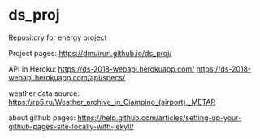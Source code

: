 # ds_proj
Repository for energy project

Project pages:
https://dmuiruri.github.io/ds_proj/

API in Heroku:
https://ds-2018-webapi.herokuapp.com/
https://ds-2018-webapi.herokuapp.com/api/specs/

weather data source:
https://rp5.ru/Weather_archive_in_Ciampino_(airport),_METAR

about github pages:
https://help.github.com/articles/setting-up-your-github-pages-site-locally-with-jekyll/
